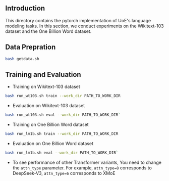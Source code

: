 ## Introduction

This directory contains the pytorch implementation of UoE's language modeling tasks. In this section, we conduct experiments on the Wikitext-103 dataset and the One Billion Word dataset.

## Data Prepration

```bash
bash getdata.sh
```

## Training and Evaluation

- Training on Wikitext-103 dataset

```bash
bash run_wt103.sh train --work_dir PATH_TO_WORK_DIR
```

- Evaluation on Wikitext-103 dataset

```bash
bash run_wt103.sh eval --work_dir PATH_TO_WORK_DIR`
```

- Training on One Billion Word dataset

```bash
bash run_lm1b.sh train --work_dir PATH_TO_WORK_DIR
```

- Evaluation on One Billion Word dataset

```bash
bash run_lm1b.sh eval --work_dir PATH_TO_WORK_DIR`
```

- To see performance of other Transformer variants, You need to change the `attn_type` parameter. For example, `attn_type=8` corresponds to DeepSeek-V3, `attn_type=6` corresponds to XMoE
